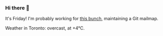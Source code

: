 ### Hi there :wave:

It's Friday! I'm probably working for [this bunch](https://github.com/kohofinancial), maintaining a Git mailmap.

Weather in Toronto: overcast, at +4°C.
